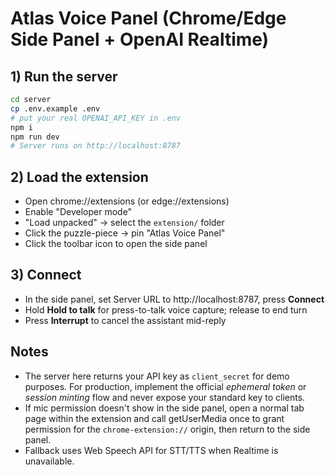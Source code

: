 # Atlas Voice Panel (Chrome/Edge Side Panel + OpenAI Realtime)

## 1) Run the server
```bash
cd server
cp .env.example .env
# put your real OPENAI_API_KEY in .env
npm i
npm run dev
# Server runs on http://localhost:8787
```

## 2) Load the extension
- Open chrome://extensions (or edge://extensions)
- Enable "Developer mode"
- "Load unpacked" -> select the `extension/` folder
- Click the puzzle-piece -> pin "Atlas Voice Panel"
- Click the toolbar icon to open the side panel

## 3) Connect
- In the side panel, set Server URL to http://localhost:8787, press **Connect**
- Hold **Hold to talk** for press-to-talk voice capture; release to end turn
- Press **Interrupt** to cancel the assistant mid-reply

## Notes
- The server here returns your API key as `client_secret` for demo purposes. For production, implement the official *ephemeral token* or *session minting* flow and never expose your standard key to clients.
- If mic permission doesn't show in the side panel, open a normal tab page within the extension and call getUserMedia once to grant permission for the `chrome-extension://` origin, then return to the side panel.
- Fallback uses Web Speech API for STT/TTS when Realtime is unavailable.

